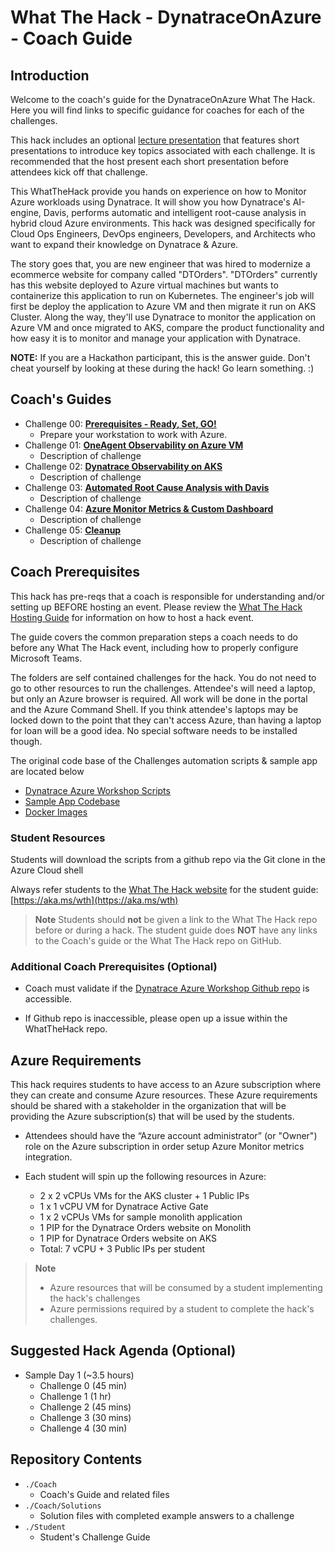 # What The Hack - DynatraceOnAzure - Coach Guide

## Introduction

Welcome to the coach's guide for the DynatraceOnAzure What The Hack. Here you will find links to specific guidance for coaches for each of the challenges.

This hack includes an optional [lecture presentation](Lectures.pptx) that features short presentations to introduce key topics associated with each challenge. It is recommended that the host present each short presentation before attendees kick off that challenge.

This WhatTheHack provide you hands on experience on how to Monitor Azure workloads using Dynatrace.   It will show you how Dynatrace's AI-engine, Davis, performs automatic and intelligent root-cause analysis in hybrid cloud Azure environments. This hack was designed specifically for Cloud Ops Engineers, DevOps engineers, Developers, and Architects who want to expand their knowledge on Dynatrace & Azure.

The story goes that, you are new engineer that was hired to modernize a ecommerce website for company called "DTOrders".  "DTOrders" currently has this website deployed to Azure virtual machines but  wants to containerize this application to run on Kubernetes.  The engineer's job will first be deploy the application to Azure VM and then migrate it run on AKS Cluster.  Along the way, they'll use Dynatrace to  monitor the application on Azure VM and once migrated to AKS, compare the product functionality and how easy it is to monitor and manage your application with Dynatrace.


**NOTE:** If you are a Hackathon participant, this is the answer guide. Don't cheat yourself by looking at these during the hack! Go learn something. :)

## Coach's Guides

- Challenge 00: **[Prerequisites - Ready, Set, GO!](./Solution-00.md)**
	 - Prepare your workstation to work with Azure.
- Challenge 01: **[OneAgent Observability on Azure VM](./Solution-01.md)**
	 - Description of challenge
- Challenge 02: **[Dynatrace Observability on AKS](./Solution-02.md)**
	 - Description of challenge
- Challenge 03: **[Automated Root Cause Analysis with Davis](./Solution-03.md)**
	 - Description of challenge
- Challenge 04: **[Azure Monitor Metrics & Custom Dashboard](./Solution-04.md)**
	 - Description of challenge
- Challenge 05: **[Cleanup](./Solution-05.md)**
	 - Description of challenge

## Coach Prerequisites

This hack has pre-reqs that a coach is responsible for understanding and/or setting up BEFORE hosting an event. Please review the [What The Hack Hosting Guide](https://aka.ms/wthhost) for information on how to host a hack event.

The guide covers the common preparation steps a coach needs to do before any What The Hack event, including how to properly configure Microsoft Teams.

The folders are self contained challenges for the hack. You do not need to go to other resources to run the challenges. Attendee's will need a laptop, but only an Azure browser is required. All work will be done in the portal and the Azure Command Shell. If you think attendee's laptops may be locked down to the point that they can't access Azure, than having a laptop for loan will be a good idea. No special software needs to be installed though.

The original code base of the Challenges automation scripts & sample app are located below

- [Dynatrace Azure Workshop Scripts](https://github.com/dt-alliances-workshops/azure-modernization-dt-orders-setup/)
- [Sample App Codebase](https://github.com/dt-orders)
- [Docker Images](https://hub.docker.com/search?q=dtdemos)

### Student Resources

Students will download the scripts from a github repo via the Git clone in the Azure Cloud shell

Always refer students to the [What The Hack website](https://aka.ms/wth) for the student guide: [https://aka.ms/wth](https://aka.ms/wth)

>**Note** Students should **not** be given a link to the What The Hack repo before or during a hack. The student guide does **NOT** have any links to the Coach's guide or the What The Hack repo on GitHub.

### Additional Coach Prerequisites (Optional)

- Coach must validate if the [Dynatrace Azure Workshop Github repo](https://github.com/dt-alliances-workshops/azure-modernization-dt-orders-setup/) is accessible. 

- If Github repo is inaccessible, please open up a issue within the WhatTheHack repo.  

## Azure Requirements

This hack requires students to have access to an Azure subscription where they can create and consume Azure resources. These Azure requirements should be shared with a stakeholder in the organization that will be providing the Azure subscription(s) that will be used by the students.

- Attendees should have the “Azure account administrator” (or "Owner") role on the Azure subscription in order setup Azure Monitor metrics integration. 

- Each student will spin up the following resources in Azure:
    - 2 x 2 vCPUs VMs for the AKS cluster + 1 Public IPs
    - 1 x 1 vCPU VM for Dynatrace Active Gate
    - 1 x 2 vCPUs VMs for sample monolith application    
    - 1 PIP for the Dynatrace Orders website on Monolith
    - 1 PIP for Dynatrace Orders website on AKS    
    - Total: 7 vCPU + 3 Public IPs per student

>**Note**
> - Azure resources that will be consumed by a student implementing the hack's challenges
> - Azure permissions required by a student to complete the hack's challenges.

## Suggested Hack Agenda (Optional)

- Sample Day 1 (~3.5 hours)
  - Challenge 0 (45 min)
  - Challenge 1 (1 hr)
  - Challenge 2 (45 mins)
  - Challenge 3 (30 mins)
  - Challenge 4 (30 min)


## Repository Contents

- `./Coach`
  - Coach's Guide and related files
- `./Coach/Solutions`
  - Solution files with completed example answers to a challenge
- `./Student`
  - Student's Challenge Guide

